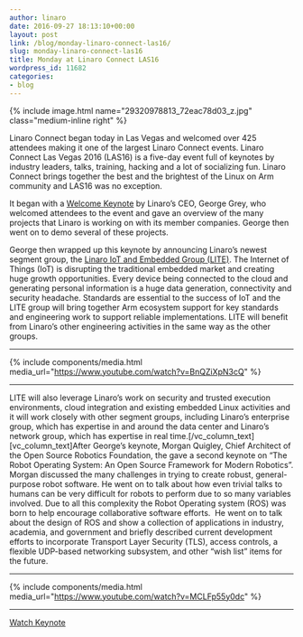 ```yaml
---
author: linaro
date: 2016-09-27 18:13:10+00:00
layout: post
link: /blog/monday-linaro-connect-las16/
slug: monday-linaro-connect-las16
title: Monday at Linaro Connect LAS16
wordpress_id: 11682
categories:
- blog
---
```

{% include image.html name="29320978813_72eac78d03_z.jpg" class="medium-inline right" %}

Linaro Connect began today in Las Vegas and welcomed over 425 attendees making it one of the largest Linaro Connect events. Linaro Connect Las Vegas 2016 (LAS16) is a five-day event full of keynotes by industry leaders, talks, training, hacking and a lot of socializing fun. Linaro Connect brings together the best and the brightest of the Linux on Arm community and LAS16 was no exception.

It began with a [Welcome Keynote](https://connect.linaro.org/resources/las16/las16-100k1/) by Linaro’s CEO, George Grey, who welcomed attendees to the event and gave an overview of the many projects that Linaro is working on with its member companies. George then went on to demo several of these projects.


George then wrapped up this keynote by announcing Linaro’s newest segment group, the [Linaro IoT and Embedded Group (LITE)](/news/linaro-announces-lite-collaborative-software-engineering-internet-things-iot/). The Internet of Things (IoT) is disrupting the traditional embedded market and creating huge growth opportunities. Every device being connected to the cloud and generating personal information is a huge data generation, connectivity and security headache. Standards are essential to the success of IoT and the LITE group will bring together Arm ecosystem support for key standards and engineering work to support reliable implementations. LITE will benefit from Linaro’s other engineering activities in the same way as the other groups.

* * *

{% include components/media.html media_url="https://www.youtube.com/watch?v=BnQZiXpN3cQ" %}

* * *

LITE will also leverage Linaro’s work on security and trusted execution environments, cloud integration and existing embedded Linux activities and it will work closely with other segment groups, including Linaro’s enterprise group, which has expertise in and around the data center and Linaro’s network group, which has expertise in real time.[/vc_column_text][vc_column_text]After George’s keynote, Morgan Quigley, Chief Architect of the Open Source Robotics Foundation, the gave a second keynote on “The Robot Operating System: An Open Source Framework for Modern Robotics”. Morgan discussed the many challenges in trying to create robust, general-purpose robot software. He went on to talk about how even trivial talks to humans can be very difficult for robots to perform due to so many variables involved. Due to all this complexity the Robot Operating system (ROS) was born to help encourage collaborative software efforts.  He went on to talk about the design of ROS and show a collection of applications in industry, academia, and government and briefly described current development efforts to incorporate Transport Layer Security (TLS), access controls, a flexible UDP-based networking subsystem, and other “wish list” items for the future.

* * *

{% include components/media.html media_url="https://www.youtube.com/watch?v=MCLFp55y0dc" %}

* * *
[Watch Keynote](https://www.youtube.com/watch?v=MCLFp55y0dc)
